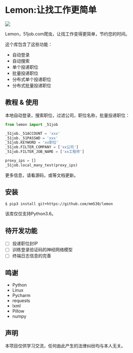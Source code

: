 # Lemon:让找工作更简单
![](https://github.com/mm530/lemon/raw/master/logo.jpg)

Lemon，51job.com爬虫，让找工作变得更简单，节约您的时间。

这个库包含了这些功能：
* 自动登录
* 自动搜索
* 单个投递职位
* 批量投递职位
* 分布式单个投递职位
* 分布式批量投递职位

## 教程 & 使用
本地自动登录，搜索职位，过滤公司，职位名称，批量投递职位：
```python
from lemon import _51job

_51job._51ACCOUNT = 'xxx'
_51job._51PASSWD = 'xxx'
_51job.KEYWORD = 'xx职位'
_51job.FILTER_COMPANY = ['xx公司']
_51job.FILTER_JOB_NAME = ['xx工程师']

proxy_ips = []
_51job.local_many_test(proxy_ips)
```

更多信息，请看源码，或等文档更新。

## 安装
```bash
$ pip3 install git+https://github.com/mm530/lemon
```
该库仅仅支持Python3.6。

## 待开发功能
- [ ] 投递职位封IP
- [ ] 训练登录验证码的神经网络模型
- [ ] 终端日志信息的完善

## 鸣谢
* Python
* Linux
* Pycharm
* requests
* lxml
* Pillow
* numpy

## 声明
本项目仅供学习交流，任何由此产生的法律纠纷均与本人无关。